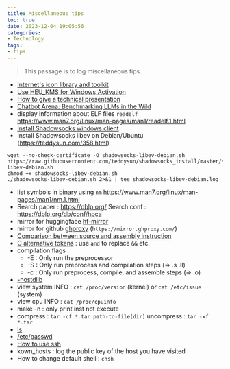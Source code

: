 ```yaml
---
title: Miscellaneous tips
toc: true
date: 2023-12-04 19:05:56
categories:
- Technology
tags:
- tips
---
```


> This passage is to log miscellaneous tips.

<!-- more -->
- [Internet's icon library and toolkit](https://fontawesome.com/)
- [Use HEU_KMS for Windows Activation](https://github.com/zbezj/HEU_KMS_Activator)
- [How to give a technical presentation](https://homes.cs.washington.edu/~mernst/advice/giving-talk.html)
- [Chatbot Arena: Benchmarking LLMs in the Wild](https://chat.lmsys.org/)
- display information about ELF files `readelf` https://www.man7.org/linux/man-pages/man1/readelf.1.html
- [Install Shadowsocks windows client](https://github.com/shadowsocks/shadowsocks-windows/releases/download/4.4.1.0/Shadowsocks-4.4.1.0.zip)
- Install Shadowsocks libev on Debian/Ubuntu (https://teddysun.com/358.html)
```
wget --no-check-certificate -O shadowsocks-libev-debian.sh https://raw.githubusercontent.com/teddysun/shadowsocks_install/master/shadowsocks-libev-debian.sh
chmod +x shadowsocks-libev-debian.sh
./shadowsocks-libev-debian.sh 2>&1 | tee shadowsocks-libev-debian.log
```
- list symbols in binary using `nm` https://www.man7.org/linux/man-pages/man1/nm.1.html
- Search paper : https://dblp.org/  Search conf : https://dblp.org/db/conf/hpca
- mirror for huggingface [hf-mirror](https://hf-mirror.com/)
- mirror for github [ghproxy](https://mirror.ghproxy.com/) (`https://mirror.ghproxy.com/`)
- [Comparison between source and assembly instruction](https://godbolt.org/)
- [C alternative tokens](https://en.wikipedia.org/wiki/C_alternative_tokens) : use `and` to replace `&&` etc.
- compilation flags
    - -E : Only run the preprocessor
    - -S : Only run preprocess and compilation steps (=> .s .ll)
    - -c : Only run preprocess, compile, and assemble steps (=> .o)
- [-nostdlib](https://gcc.gnu.org/onlinedocs/gcc/Link-Options.html#index-nostdlib)
- view system INFO : `cat /proc/version` (kernel) or `cat /etc/issue` (system)
- view cpu INFO : `cat /proc/cpuinfo`
- make -n : only print inst not execute 
- compress : `tar -cf *.tar path-to-file(dir)` uncompress : `tar -xf *.tar`
- [ls](https://www.runoob.com/linux/linux-comm-ls.html)
- [/etc/passwd](https://www.geeksforgeeks.org/understanding-the-etc-passwd-file/)
- [How to use ssh](https://zhuanlan.zhihu.com/p/21999778)
- kown_hosts : log the public key of the host you have visited
- How to change default shell : `chsh`









